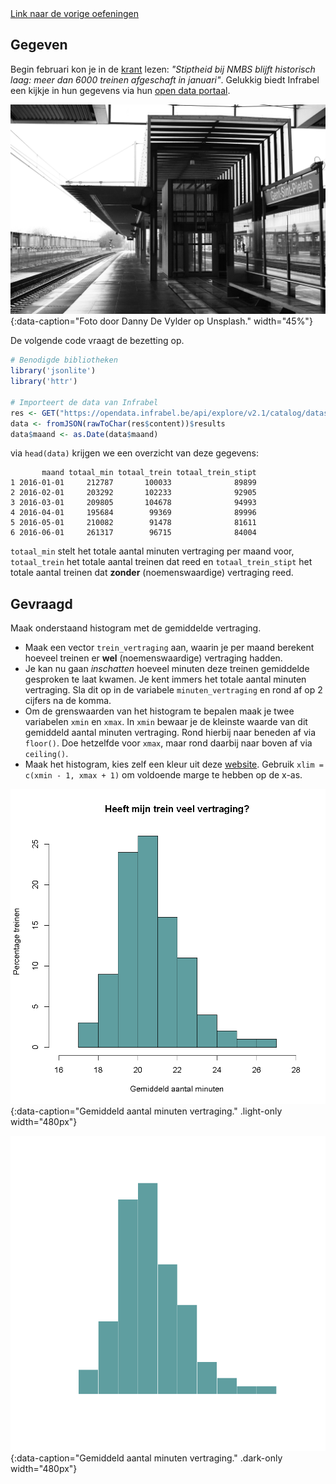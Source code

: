 <div class="text-end">
    <a class="btn btn-filled with-icon" href="https://dodona.be/nl/courses/2690" target="_blank"><i class="mdi mdi-backburger mdi-24" title="link"></i>Link naar de vorige oefeningen</a>
</div>

## Gegeven

Begin februari kon je in de <a href="https://www.nieuwsblad.be/cnt/dmf20240209_93685873" target="_blank">krant</a> lezen: *"Stiptheid bij NMBS blijft historisch laag: meer dan 6000 treinen afgeschaft in januari"*. Gelukkig biedt Infrabel een kijkje in hun gegevens via hun <a href="https://opendata.infrabel.be/explore/dataset/nationale-stiptheid-per-moment-en-per-maand" target="_blank">open data portaal</a>.

![Foto door Danny De Vylder op Unsplash.](media/danny-de-vylder.jpg "Foto door Danny De Vylder op Unsplash."){:data-caption="Foto door Danny De Vylder op Unsplash." width="45%"}

De volgende code vraagt de bezetting op.
```R
# Benodigde bibliotheken
library('jsonlite')
library('httr')

# Importeert de data van Infrabel
res <- GET("https://opendata.infrabel.be/api/explore/v2.1/catalog/datasets/nationale-stiptheid-per-moment-en-per-maand/records?select=sum(min_rt)%20as%20totaal_min%2Csum(tel)%20as%20totaal_trein%2Csum(reg)%20as%20totaal_trein_stipt&group_by=maand")
data <- fromJSON(rawToChar(res$content))$results
data$maand <- as.Date(data$maand)
```

via `head(data)` krijgen we een overzicht van deze gegevens:

```
       maand totaal_min totaal_trein totaal_trein_stipt
1 2016-01-01     212787       100033              89899
2 2016-02-01     203292       102233              92905
3 2016-03-01     209805       104678              94993
4 2016-04-01     195684        99369              89996
5 2016-05-01     210082        91478              81611
6 2016-06-01     261317        96715              84004
```

`totaal_min` stelt het totale aantal minuten vertraging per maand voor, `totaal_trein` het totale aantal treinen dat reed en `totaal_trein_stipt` het totale aantal treinen dat **zonder** (noemenswaardige) vertraging reed.

## Gevraagd

Maak onderstaand histogram met de gemiddelde vertraging.

- Maak een vector `trein_vertraging` aan, waarin je per maand berekent hoeveel treinen er **wel** (noemenswaardige) vertraging hadden.
- Je kan nu gaan *inschatten* hoeveel minuten deze treinen gemiddelde gesproken te laat kwamen. Je kent immers het totale aantal minuten vertraging. Sla dit op in de variabele `minuten_vertraging` en rond af op 2 cijfers na de komma.
- Om de grenswaarden van het histogram te bepalen maak je twee variabelen `xmin` en `xmax`. In `xmin` bewaar je de kleinste waarde van dit gemiddeld aantal minuten vertraging. Rond hierbij naar beneden af via `floor()`. Doe hetzelfde voor `xmax`, maar rond daarbij naar boven af via `ceiling()`.
- Maak het histogram, kies zelf een kleur uit deze <a href="https://r-charts.com/colors/" target="_blank">website</a>. Gebruik `xlim = c(xmin - 1, xmax + 1)` om voldoende marge te hebben op de x-as.

![Gemiddeld aantal minuten vertraging.](media/plot.png "Gemiddeld aantal minuten vertraging."){:data-caption="Gemiddeld aantal minuten vertraging." .light-only width="480px"}

![Gemiddeld aantal minuten vertraging.](media/plot_dark.png "Gemiddeld aantal minuten vertraging."){:data-caption="Gemiddeld aantal minuten vertraging." .dark-only width="480px"}
